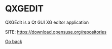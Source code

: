 # QXGEDIT
 
 QXGEdit is a Qt GUI XG editor application
 
 SITE: https://download.opensuse.org/repositories

 [Go back](https://portable-linux-apps.github.io/apps.html)
